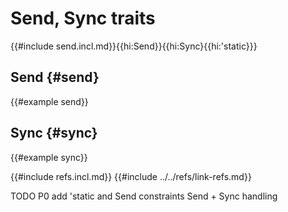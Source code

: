 # Send, Sync traits

{{#include send.incl.md}}{{hi:Send}}{{hi:Sync}{{hi:'static}}}

## Send {#send}

{{#example send}}

## Sync {#sync}

{{#example sync}}

{{#include refs.incl.md}}
{{#include ../../refs/link-refs.md}}

<div class="hidden">
TODO P0 add 'static and Send constraints
Send + Sync handling
</div>
